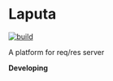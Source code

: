 # Laputa

[![build](https://img.shields.io/github/workflow/status/wjhuang88/Laputa/Rust/master)](https://github.com/wjhuang88/laputa/actions)

A platform for req/res server

**Developing**
